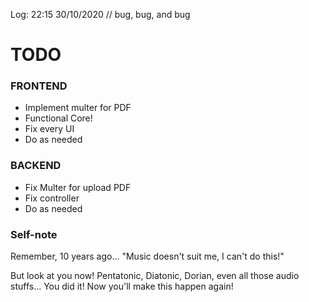 Log: 22:15 30/10/2020
// bug, bug, and bug

# TODO

### FRONTEND

- Implement multer for PDF
- Functional Core!
- Fix every UI
- Do as needed

### BACKEND

- Fix Multer for upload PDF
- Fix controller
- Do as needed

### Self-note

Remember, 10 years ago...
"Music doesn't suit me, I can't do this!"

But look at you now! Pentatonic, Diatonic, Dorian, even all those audio stuffs...
You did it! Now you'll make this happen again!
